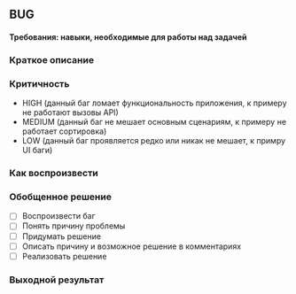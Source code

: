 ﻿## BUG

[//]: # (Название лейбла: BUG)


#### Требования: навыки, необходимые для работы над задачей 

### Краткое описание

[//]: # (Короткое описание бага, в чем заключается)

### Критичность

[//]: # (Критичность бага, выбрать одно из следующих)

- HIGH (данный баг ломает функциональность приложения, к примеру не работают вызовы API)
- MEDIUM (данный баг не мешает основным сценариям, к примеру не работает сортировка)
- LOW (данный баг проявляется редко или никак не мешает, к примру UI баги)

### Как воспроизвести

[//]: # (Описание по шагам, как вопроизвести баг. Баг, который не воспроизводится, решению не подлежит)

### Обобщенное решение

- [ ] Воспроизвести баг
- [ ] Понять причину проблемы
- [ ] Придумать решение
- [ ] Описать причину и возможное решение в комментариях
- [ ] Реализовать решение

### Выходной результат

[//]: # (Описание того, как должно работать)